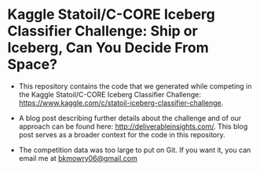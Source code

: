 # Kaggle Statoil/C-CORE Iceberg Classifier Challenge: Ship or Iceberg, Can You Decide From Space?

- This repository contains the code that we generated while competing in the Kaggle Statoil/C-CORE Iceberg Classifier Challenge: https://www.kaggle.com/c/statoil-iceberg-classifier-challenge.

- A blog post describing further details about the challenge and of our approach can be found here: http://deliverableinsights.com/.  This blog post serves as a broader context for the code in this repository. 

- The competition data was too large to put on Git. If you want it, you can email me at bkmowry06@gmail.com
